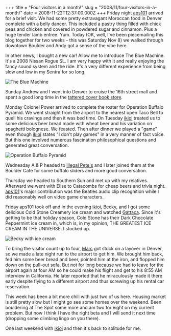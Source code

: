 +++
title = "Four visitors in a month!"
slug = "2008/11/four-visitors-in-a-month/"
date = 2008-11-22T12:37:00.000Z
+++
Friday night [aps101](http://aps101.livejournal.com/) arrived for a brief visit. We had some pretty extravagant Moroccan food in Denver complete with a belly dancer. This included a pastry thing filled with chick peas and chicken and covered in powdered sugar and cinnamon. Plus a huge tender lamb entree. Yum. Today (OK, well, I've been piecemailing this blog together for two weeks - this was Saturday Nov 8) we walked through downtown Boulder and Andy got a sense of the vibe here.

In other news, I bought a new car! Allow me to introduce The Blue Machine. It's a 2008 Nissan Rogue SL. I am very happy with it and really enjoying the fancy sound system and the ride. It's a very different experience from being slow and low in my Sentra for so long.

![The Blue Machine](https://peterlyons-org.s3.amazonaws.com/photos/boulder_fall_2008/008_blue_machine.jpg)

Sunday Andrew and I went into Denver to cruise the 16th street mall and spent a good long time in the [tattered cover book store](http://www.tatteredcover.com/NASApp/store/IndexJsp).

Monday Colonel Power arrived to complete the roster for Operation Buffalo Pyramid. We went straight from the airport to the nearest open Taco Bell to quell his cravings and then it was bed time. On Tuesday [ikioi](http://ikioi.livejournal.com/) treated us to some delicious beer bread made with wheat beer and his variation on spaghetti bolognese. We feasted. Then after dinner we played a "game" even though [ikioi](http://ikioi.livejournal.com/) states "I don't play games" in a very manner of fact voice. But this one involved numerous fascination philosophical questions and generated great conversation.

![Operation Buffalo Pyramid](https://peterlyons-org.s3.amazonaws.com/photos/boulder_fall_2008/007_buffalo_pyramid_dinner.jpg)

Wednesday A & P headed to [Illegal Pete's](http://www.illegalpetes.com/) and I later joined them at the Boulder Cafe for some buffalo sliders and more good conversation.

Thursday we headed to Southern Sun and met up with my relatives. Afterward we went with Elise to Catacombs for cheap beers and trivia night. [aps101](http://aps101.livejournal.com/)'s major contribution was the Beatles audio clip recognition while I did reasonably well on video game characters.

Friday aps101 took off and in the evening [ikioi](http://ikioi.livejournal.com/), Becky, and I got some delicious Cold Stone Creamery ice cream and watched [Gattaca](http://www.imdb.com/title/tt0119177/). Since it's getting to be that holiday season, Cold Stone has their Dark Chocolate Peppermint ice cream in, which is, in my opinion, THE GREATEST ICE CREAM IN THE UNIVERSE. I stocked up.

![Becky with ice cream](https://peterlyons-org.s3.amazonaws.com/photos/boulder_fall_2008/009_becky_dark_chocolate_peppermint.jpg)

To bring the visitor count up to four, [Marc](http://profile.myspace.com/index.cfm?fuseaction=user.viewprofile&friendID=91020275) got stuck on a layover in Denver, so we made a late night run to the airport to get him. We brought him back, fed him some beer bread and beer, pointed him at the iron, and flopped him down on the pull-out sofa. But not for long because we had to leave for the airport again at four AM so he could make his flight and get to his 8:55 AM interview in California. He later reported that he miraculously made it there early despite flying to a different airport and thus screwing up his rental car reservation.

This week has been a bit more chill with just two of us here. Housing market is still pretty slow but I might go see some homes over the weekend. Been bouldering at The Spot some more and am two for eight on my current problem. But now I think I have the right beta and I will send it next time (dropping some climbing lingo on you there).

One last weekend with [ikioi](http://ikioi.livejournal.com/) and then it's back to solitude for me.
